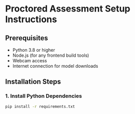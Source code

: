 # Proctored Assessment Setup Instructions

## Prerequisites
- Python 3.8 or higher
- Node.js (for any frontend build tools)
- Webcam access
- Internet connection for model downloads

## Installation Steps

### 1. Install Python Dependencies
```bash
pip install -r requirements.txt